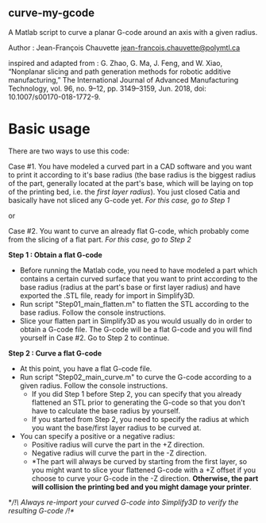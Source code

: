 ## curve-my-gcode
A Matlab script to curve a planar G-code around an axis with a given radius.

Author : Jean-François Chauvette
jean-francois.chauvette@polymtl.ca

inspired and adapted from : 
G. Zhao, G. Ma, J. Feng, and W. Xiao, “Nonplanar slicing and path generation methods for robotic additive manufacturing,” The International Journal of Advanced Manufacturing Technology, vol. 96, no. 9–12, pp. 3149–3159, Jun. 2018, doi: 10.1007/s00170-018-1772-9.

# Basic usage
There are two ways to use this code: 

Case #1. You have modeled a curved part in a CAD software and you want to print it according to it's base radius (the base radius is the biggest radius of the part, generally located at the part's base, which will be laying on top of the printing bed, i.e. the *first layer radius*). You just closed Catia and basically have not sliced any G-code yet. *For this case, go to Step 1*

or

Case #2. You want to curve an already flat G-code, which probably come from the slicing of a flat part. *For this case, go to Step 2*

**Step 1 : Obtain a flat G-code**
* Before running the Matlab code, you need to have modeled a part which contains a certain curved surface that you want to print according to the base radius (radius at the part's base or first layer radius) and have exported the .STL file, ready for import in Simplify3D.
* Run script "Step01_main_flatten.m" to flatten the STL according to the base radius. Follow the console instructions.
* Slice your flatten part in Simplify3D as you would usually do in order to obtain a G-code file. The G-code will be a flat G-code and you will find yourself in Case #2. Go to Step 2 to continue.

**Step 2 : Curve a flat G-code**
* At this point, you have a flat G-code file.
* Run script "Step02_main_curve.m" to curve the G-code according to a given radius. Follow the console instructions.
  * If you did Step 1 before Step 2, you can specify that you already flattened an STL prior to generating the G-code so that you don't have to calculate the base radius by yourself.
  * If you started from Step 2, you need to specify the radius at which you want the base/first layer radius to be curved at.
* You can specify a positive or a negative radius:
  * Positive radius will curve the part in the +Z direction.
  * Negative radius will curve the part in the -Z direction.
  * *The part will always be curved by starting from the first layer, so you might want to slice your flattened G-code with a +Z offset if you choose to curve your G-code in the -Z direction. **Otherwise, the part will collision the printing bed and you might damage your printer**.
  
**/!\ Always re-import your curved G-code into Simplify3D to verify the resulting G-code /!\**
